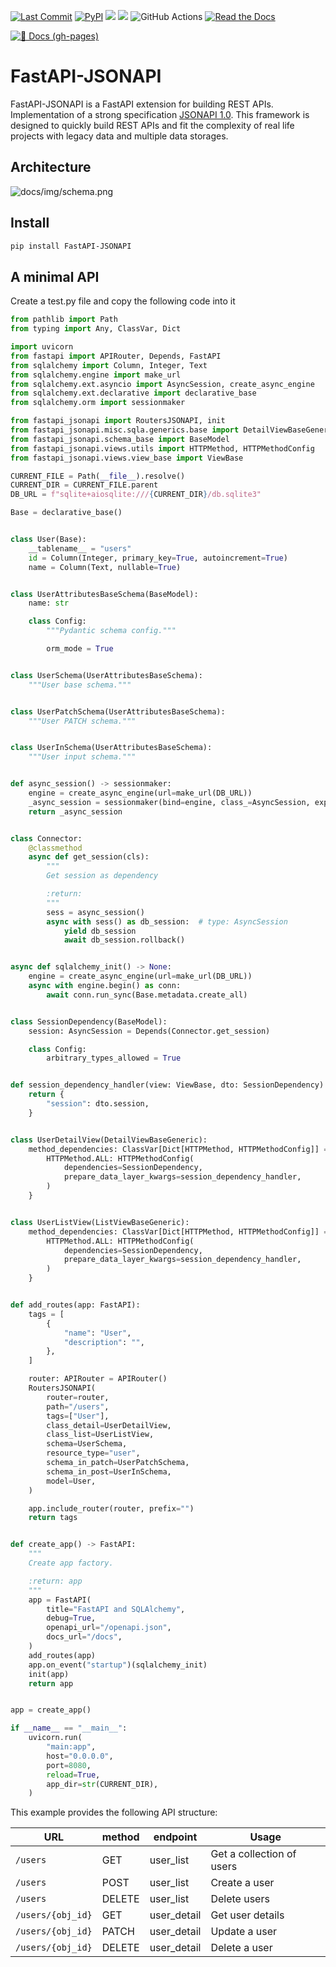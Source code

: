 [![Last Commit](https://img.shields.io/github/last-commit/mts-ai/FastAPI-JSONAPI?style=for-the-badge)](https://github.com/mts-ai/FastAPI-JSONAPI)
[![PyPI](https://img.shields.io/pypi/v/fastapi-jsonapi?label=PyPI&style=for-the-badge)](https://pypi.org/project/FastAPI-JSONAPI/)
[![](https://img.shields.io/pypi/pyversions/FastAPI-JSONAPI?style=for-the-badge)](https://pypi.org/project/FastAPI-JSONAPI/)
[![](https://img.shields.io/github/license/ycd/manage-fastapi?style=for-the-badge)](https://pypi.org/project/FastAPI-JSONAPI/)
![GitHub Actions](https://img.shields.io/github/actions/workflow/status/mts-ai/FastAPI-JSONAPI/testing.yml?style=for-the-badge)
[![Read the Docs](https://img.shields.io/readthedocs/fastapi-jsonapi?style=for-the-badge)](https://fastapi-jsonapi.readthedocs.io/en/latest/)

[![📖 Docs (gh-pages)](https://github.com/mts-ai/FastAPI-JSONAPI/actions/workflows/documentation.yaml/badge.svg)](https://mts-ai.github.io/FastAPI-JSONAPI/)

# FastAPI-JSONAPI

FastAPI-JSONAPI is a FastAPI extension for building REST APIs.
Implementation of a strong specification [JSONAPI 1.0](http://jsonapi.org/).
This framework is designed to quickly build REST APIs and fit the complexity
of real life projects with legacy data and multiple data storages.

## Architecture

![docs/img/schema.png](docs/img/schema.png)

## Install

```bash
pip install FastAPI-JSONAPI
```

## A minimal API

Create a test.py file and copy the following code into it

```python
from pathlib import Path
from typing import Any, ClassVar, Dict

import uvicorn
from fastapi import APIRouter, Depends, FastAPI
from sqlalchemy import Column, Integer, Text
from sqlalchemy.engine import make_url
from sqlalchemy.ext.asyncio import AsyncSession, create_async_engine
from sqlalchemy.ext.declarative import declarative_base
from sqlalchemy.orm import sessionmaker

from fastapi_jsonapi import RoutersJSONAPI, init
from fastapi_jsonapi.misc.sqla.generics.base import DetailViewBaseGeneric, ListViewBaseGeneric
from fastapi_jsonapi.schema_base import BaseModel
from fastapi_jsonapi.views.utils import HTTPMethod, HTTPMethodConfig
from fastapi_jsonapi.views.view_base import ViewBase

CURRENT_FILE = Path(__file__).resolve()
CURRENT_DIR = CURRENT_FILE.parent
DB_URL = f"sqlite+aiosqlite:///{CURRENT_DIR}/db.sqlite3"

Base = declarative_base()


class User(Base):
    __tablename__ = "users"
    id = Column(Integer, primary_key=True, autoincrement=True)
    name = Column(Text, nullable=True)


class UserAttributesBaseSchema(BaseModel):
    name: str

    class Config:
        """Pydantic schema config."""

        orm_mode = True


class UserSchema(UserAttributesBaseSchema):
    """User base schema."""


class UserPatchSchema(UserAttributesBaseSchema):
    """User PATCH schema."""


class UserInSchema(UserAttributesBaseSchema):
    """User input schema."""


def async_session() -> sessionmaker:
    engine = create_async_engine(url=make_url(DB_URL))
    _async_session = sessionmaker(bind=engine, class_=AsyncSession, expire_on_commit=False)
    return _async_session


class Connector:
    @classmethod
    async def get_session(cls):
        """
        Get session as dependency

        :return:
        """
        sess = async_session()
        async with sess() as db_session:  # type: AsyncSession
            yield db_session
            await db_session.rollback()


async def sqlalchemy_init() -> None:
    engine = create_async_engine(url=make_url(DB_URL))
    async with engine.begin() as conn:
        await conn.run_sync(Base.metadata.create_all)


class SessionDependency(BaseModel):
    session: AsyncSession = Depends(Connector.get_session)

    class Config:
        arbitrary_types_allowed = True


def session_dependency_handler(view: ViewBase, dto: SessionDependency) -> Dict[str, Any]:
    return {
        "session": dto.session,
    }


class UserDetailView(DetailViewBaseGeneric):
    method_dependencies: ClassVar[Dict[HTTPMethod, HTTPMethodConfig]] = {
        HTTPMethod.ALL: HTTPMethodConfig(
            dependencies=SessionDependency,
            prepare_data_layer_kwargs=session_dependency_handler,
        )
    }


class UserListView(ListViewBaseGeneric):
    method_dependencies: ClassVar[Dict[HTTPMethod, HTTPMethodConfig]] = {
        HTTPMethod.ALL: HTTPMethodConfig(
            dependencies=SessionDependency,
            prepare_data_layer_kwargs=session_dependency_handler,
        )
    }


def add_routes(app: FastAPI):
    tags = [
        {
            "name": "User",
            "description": "",
        },
    ]

    router: APIRouter = APIRouter()
    RoutersJSONAPI(
        router=router,
        path="/users",
        tags=["User"],
        class_detail=UserDetailView,
        class_list=UserListView,
        schema=UserSchema,
        resource_type="user",
        schema_in_patch=UserPatchSchema,
        schema_in_post=UserInSchema,
        model=User,
    )

    app.include_router(router, prefix="")
    return tags


def create_app() -> FastAPI:
    """
    Create app factory.

    :return: app
    """
    app = FastAPI(
        title="FastAPI and SQLAlchemy",
        debug=True,
        openapi_url="/openapi.json",
        docs_url="/docs",
    )
    add_routes(app)
    app.on_event("startup")(sqlalchemy_init)
    init(app)
    return app


app = create_app()

if __name__ == "__main__":
    uvicorn.run(
        "main:app",
        host="0.0.0.0",
        port=8080,
        reload=True,
        app_dir=str(CURRENT_DIR),
    )
```

This example provides the following API structure:

| URL               | method | endpoint    | Usage                     |
|-------------------|--------|-------------|---------------------------|
| `/users`          | GET    | user_list   | Get a collection of users |
| `/users`          | POST   | user_list   | Create a user             |
| `/users`          | DELETE | user_list   | Delete users              |
| `/users/{obj_id}` | GET    | user_detail | Get user details          |
| `/users/{obj_id}` | PATCH  | user_detail | Update a user             |
| `/users/{obj_id}` | DELETE | user_detail | Delete a user             |

